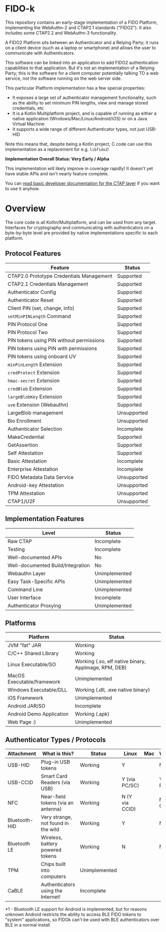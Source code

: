 FIDO-k
======

This repository contains an early-stage implementation of a FIDO Platform, implementing the
WebAuthn-2 and CTAP2.1 standards ("FIDO2"). It also includes some CTAP2.2 and 
WebAuthn-3 functionality.

A FIDO2 Platform sits between an Authenticator and a Relying Party; it runs on a client
device (such as a laptop or smartphone) and allows the user to communicate with
Authenticators.

This software can be linked into an application to add FIDO2 authentication capabilities
to that application. But it's not an implementation of a Relying Party; this is the
software for a client computer potentially talking TO a web service, not the software
running on the web server side.

This particular Platform implementation has a few special properties:

- It exposes a large set of authenticator management functionality, such as the ability
  to set minimum PIN lengths, view and manage stored credentials, etc
- It is a Kotlin Multiplatform project, and is capable of running as either a native
  application (Windows/Mac/Linux/Android/iOS) or on a Java Virtual Machine
- It supports a wide range of different Authenticator types, not just USB-HID

Note this means that, despite being a Kotlin project, C code can use this
implementation as a replacement for e.g. `libfido2`!

**Implementation Overall Status: Very Early / Alpha**

This implementation will likely improve in coverage rapidly! It doesn't yet have stable
APIs and isn't nearly feature complete.

You can [read basic developer documentation for the CTAP layer](docs/CTAP.md) if you want
to use it anyhow.

# Overview

The core code is all Kotlin/Multiplatform, and can be used from any target. Interfaces
for cryptography and communicating with authenticators on a byte-by-byte level are
provided by native implementations specific to each platform.

## Protocol Features

| Feature                                  | Status      |
|------------------------------------------|-------------|
| CTAP2.0 Prototype Credentials Management | Supported   |
| CTAP2.1 Credentials Management           | Supported   |
| Authenticator Config                     | Supported   |
| Authenticator Reset                      | Supported   |
| Client PIN (set, change, info)           | Supported   |
| `setMinPINLength` Command                | Supported   |
| PIN Protocol One                         | Supported   |
| PIN Protocol Two                         | Supported   |
| PIN tokens using PIN without permissions | Supported   |
| PIN tokens using PIN with permissions    | Supported   |
| PIN tokens using onboard UV              | Supported   |
| `minPinLength` Extension                 | Supported   |
| `credProtect` Extension                  | Supported   |
| `hmac-secret` Extension                  | Supported   |
| `credBlob` Extension                     | Supported   |
| `largeBlobKey` Extension                 | Supported   |
| `uvm` Extension (Webauthn)               | Supported   |
| LargeBlob management                     | Unsupported |
| Bio Enrollment                           | Unsupported |
| Authenticator Selection                  | Incomplete  |
| MakeCredential                           | Supported   |
| GetAssertion                             | Supported   |
| Self Attestation                         | Supported   |
| Basic Attestation                        | Incomplete  |
| Enterprise Attestation                   | Incomplete  |
| FIDO Metadata Data Service               | Unsupported |
| Android-key Attestation                  | Unsupported |
| TPM Attestation                          | Unsupported |
| CTAP1/U2F                                | Unsupported |

## Implementation Features

| Level                             | Status        |
|-----------------------------------|---------------|
| Raw CTAP                          | Incomplete    |
| Testing                           | Incomplete    |
| Well-documented APIs              | No            |
| Well-documented Build/Integration | No            |
| Webauthn Layer                    | Unimplemented |
| Easy Task-Specific APIs           | Unimplemented |
| Command Line                      | Unimplemented |
| User Interface                    | Incomplete    |
| Authenticator Proxying            | Unimplemented |

## Platforms

| Platform                   | Status                                               |
|----------------------------|------------------------------------------------------|
| JVM "fat" JAR              | Working                                              |
| C/C++ Shared Library       | Working                                              |
| Linux Executable/SO        | Working (.so, elf native binary, AppImage, RPM, DEB) |
| MacOS Executable/framework | Unimplemented                                        |
| Windows Executable/DLL     | Working (.dll, .exe native binary)                   |
| iOS Framework              | Unimplemented                                        |
| Android JAR/SO             | Incomplete                                           |
| Android Demo Application   | Working (.apk)                                       |
| Web Page :)                | Unimplemented                                        |

## Authenticator Types / Protocols

| Attachment    | What is this?                       | Status        | Linux          | Mac | Windows        | JVM       | Android    | iOS |
|---------------|-------------------------------------|---------------|----------------|-----|----------------|-----------|------------|-----|
| USB-HID       | Plug-in USB tokens                  | Working       | Y              |     | N              | As Native | Y          |     |
| USB-CCID      | Smart Card Readers (via USB)        | Working       | Y (via PC/SC)  |     | Y (via PC/SC)  | As Native | N          |     |
| NFC           | Near-field tokens (via an antenna)  | Working       | N (Y via CCID) |     | N (Y via CCID) | As Native | Y          |     |
| Bluetooth-HID | Very strange, not found in the wild | Working       | Y              |     | N              | As Native | N (and *1) |     |
| Bluetooth LE  | Wireless, battery powered tokens    | Working       | N              |     | N              | Y         | *1         |     |
| TPM           | Chips built into computers          | Unimplemented |                |     |                |           |            |     |
| CaBLE         | Authenticators using the Internet!  | Incomplete    |                |     |                |           |            |     |

*1 - Bluetooth LE support for Android is implemented, but for reasons unknown Android restricts the ability to access BLE FIDO
     tokens to "system" applications, so FIDOk can't be used with BLE authenticators over BLE in a normal install
